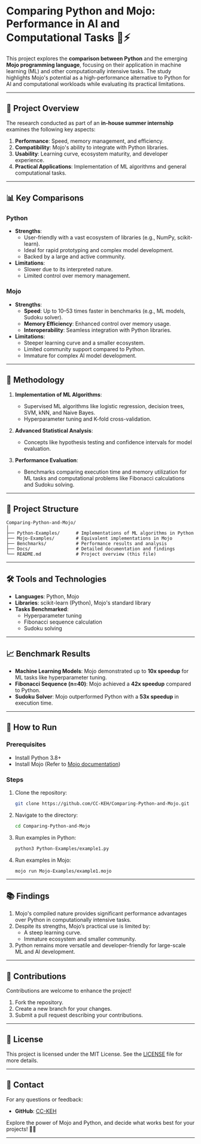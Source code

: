 # Comparing Python and Mojo: Performance in AI and Computational Tasks 🐍⚡

This project explores the **comparison between Python** and the emerging **Mojo programming language**, focusing on their application in machine learning (ML) and other computationally intensive tasks. The study highlights Mojo's potential as a high-performance alternative to Python for AI and computational workloads while evaluating its practical limitations.

---

## 📝 Project Overview

The research conducted as part of an **in-house summer internship** examines the following key aspects:

1. **Performance**: Speed, memory management, and efficiency.  
2. **Compatibility**: Mojo's ability to integrate with Python libraries.  
3. **Usability**: Learning curve, ecosystem maturity, and developer experience.  
4. **Practical Applications**: Implementation of ML algorithms and general computational tasks.

---

## 📊 Key Comparisons

### **Python**
- **Strengths**:
  - User-friendly with a vast ecosystem of libraries (e.g., NumPy, scikit-learn).
  - Ideal for rapid prototyping and complex model development.
  - Backed by a large and active community.
- **Limitations**:
  - Slower due to its interpreted nature.
  - Limited control over memory management.

### **Mojo**
- **Strengths**:
  - **Speed**: Up to 10–53 times faster in benchmarks (e.g., ML models, Sudoku solver).
  - **Memory Efficiency**: Enhanced control over memory usage.
  - **Interoperability**: Seamless integration with Python libraries.
- **Limitations**:
  - Steeper learning curve and a smaller ecosystem.
  - Limited community support compared to Python.
  - Immature for complex AI model development.

---

## 🔬 Methodology

1. **Implementation of ML Algorithms**:
   - Supervised ML algorithms like logistic regression, decision trees, SVM, kNN, and Naive Bayes.
   - Hyperparameter tuning and K-fold cross-validation.

2. **Advanced Statistical Analysis**:
   - Concepts like hypothesis testing and confidence intervals for model evaluation.

3. **Performance Evaluation**:
   - Benchmarks comparing execution time and memory utilization for ML tasks and computational problems like Fibonacci calculations and Sudoku solving.

---

## 📂 Project Structure

```
Comparing-Python-and-Mojo/
│
├── Python-Examples/      # Implementations of ML algorithms in Python
├── Mojo-Examples/        # Equivalent implementations in Mojo
├── Benchmarks/           # Performance results and analysis
├── Docs/                 # Detailed documentation and findings
└── README.md             # Project overview (this file)
```

---

## 🛠️ Tools and Technologies

- **Languages**: Python, Mojo  
- **Libraries**: scikit-learn (Python), Mojo's standard library  
- **Tasks Benchmarked**:
  - Hyperparameter tuning
  - Fibonacci sequence calculation
  - Sudoku solving

---

## 📈 Benchmark Results

- **Machine Learning Models**: Mojo demonstrated up to **10x speedup** for ML tasks like hyperparameter tuning.  
- **Fibonacci Sequence (n=40)**: Mojo achieved a **42x speedup** compared to Python.  
- **Sudoku Solver**: Mojo outperformed Python with a **53x speedup** in execution time.

---

## 🚀 How to Run

### Prerequisites

- Install Python 3.8+  
- Install Mojo (Refer to [Mojo documentation](https://docs.modular.com/mojo/))  

### Steps

1. Clone the repository:  
   ```bash
   git clone https://github.com/CC-KEH/Comparing-Python-and-Mojo.git
   ```
   
2. Navigate to the directory:  
   ```bash
   cd Comparing-Python-and-Mojo
   ```

3. Run examples in Python:  
   ```bash
   python3 Python-Examples/example1.py
   ```
   
4. Run examples in Mojo:
   ```bash
   mojo run Mojo-Examples/example1.mojo
   ```

---

## 📚 Findings

1. Mojo's compiled nature provides significant performance advantages over Python in computationally intensive tasks.  
2. Despite its strengths, Mojo’s practical use is limited by:
   - A steep learning curve.
   - Immature ecosystem and smaller community.
3. Python remains more versatile and developer-friendly for large-scale ML and AI development.

---

## 🤝 Contributions

Contributions are welcome to enhance the project!  

1. Fork the repository.  
2. Create a new branch for your changes.  
3. Submit a pull request describing your contributions.

---

## 📜 License

This project is licensed under the MIT License. See the [LICENSE](LICENSE) file for more details.

---

## 📧 Contact

For any questions or feedback:  
- **GitHub**: [CC-KEH](https://github.com/CC-KEH)

Explore the power of Mojo and Python, and decide what works best for your projects! 🚀🐍

---
